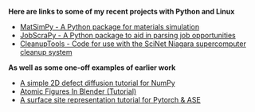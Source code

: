 **Here are links to some of my recent projects with Python and Linux**
* [MatSimPy - A Python package for materials simulation](https://github.com/CLEANit/MatSimPy)
* [JobScraPy - A Python package to aid in parsing job opportunities](https://github.com/CJBR-97/JobScraPy)
* [CleanupTools - Code for use with the SciNet Niagara supercomputer cleanup system](https://github.com/CJBR-97/CleanupTools)

**As well as some one-off examples of earlier work**
* [A simple 2D defect diffusion tutorial for NumPy](https://colab.research.google.com/github/CLEANit/tutorials/blob/master/2D_KMC_Example.ipynb)
* [Atomic Figures In Blender (Tutorial)](atomicblender.md)
* [A surface site representation tutorial for Pytorch & ASE](https://colab.research.google.com/github/CLEANit/tutorials/blob/master/Pytorch_ASE_Surfaces.ipynb)
